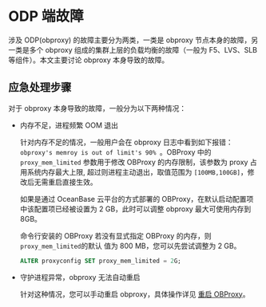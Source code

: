 ODP 端故障 
============================

涉及 ODP(obproxy) 的故障主要分为两类，一类是 obproxy 节点本身的故障，另一类是多个 obproxy 组成的集群上层的负载均衡的故障（一般为 F5、LVS、SLB 等组件）。本文主要讨论 obproxy 本身导致的故障。 

应急处理步骤 
---------------------------

对于 obproxy 本身导致的故障，一般分为以下两种情况：

* 内存不足，进程频繁 OOM 退出

  针对内存不足的情况，一般用户会在 obproxy 日志中看到如下报错：`obproxy's memroy is out of limit's 90% `。OBProxy 中的 `proxy_mem_limited` 参数用于修改 OBProxy 的内存限制，该参数为 proxy 占用系统内存最大上限, 超过则进程主动退出，取值范围为 `[100MB,100GB]`，修改后无需重启直接生效。

  如果是通过 OceanBase 云平台的方式部署的 OBProxy，在默认启动配置项中该配置项已经被设置为 2 GB，此时可以调整 obproxy 最大可使用内存到 8GB。

  命令行安装的 OBProxy 若没有显式指定 OBProxy 的内存，则 `proxy_mem_limited`的默认 值为 800 MB，您可以先尝试调整为 2 GB。

  ```sql
  ALTER proxyconfig SET proxy_mem_limited = 2G;
  ```

  

* 守护进程异常，obproxy 无法自动重启

  针对这种情况，您可以手动重启 obproxy，具体操作详见 [重启 OBProxy](../../../6.common-o-m-operations/1.service/5.restart-obproxy-2.md)。
  



